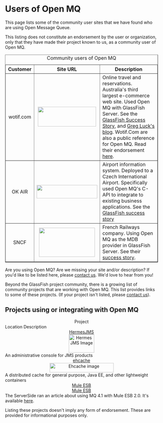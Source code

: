 # Users of Open MQ

<p>This page lists some of the community user sites that we have found who are using Open Message Queue.</p>
<p>This listing does not constitute an endorsement by the user or organization, only that they have made their project known to us, as a community user of Open MQ.</p>
<table width="90%" border="1" cellpadding="5" cellspacing="0">
  <caption>
    Community users of Open MQ
  </caption>
  <tr>
    <th scope="col"><div align="center">Customer</div></th>
    <th scope="col"><div align="center">Site URL </div></th>
    <th scope="col">Description</th>
  </tr>
  <tr>
    <td scope="col"><div align="center">wotif.com</div></td>
    <td scope="col"><div align="center"><a href="http://www.wotif.com"><img src="http://images.wotif.com/image/wotif_logo.gif" width="192" height="65" longdesc="http://www.wotif.com" /></a></div></td>
    <td scope="col">Online travel and reservations. Australia's third largest e-commerce web site. Used Open MQ with GlassFish Server. See the<a href="http://blogs.sun.com/stories/entry/wotif"> GlassFish Success Story</a>, and <a href="http://gregluck.com/cgi-bin/mt/mt-search.cgi?IncludeBlogs=1&amp;search=open+mq">Greg Luck's blog</a>. Wotif.Com are also a public reference for Open MQ. Read their endorsement <a href="http://www.sun.com/customers/software/wotif.xml">here</a>. </td>
  </tr>
  <tr>
    <td scope="col"><div align="center">OK AIR</div></td>
    <td scope="col"><div align="center"><a href="http://www.ok-air.eu"><img src="http://blogs.sun.com/stories/resource/OKAir/okair-logo.jpg" width="200" height="44" border="0" longdesc="http://www.ok-air.eu" /></a></div></td>
    <td scope="col">Airport information system. Deployed to a Czech International Airport. Specifically used Open MQ's C-API to integrate to existing business applications. See the <a href="http://blogs.sun.com/stories/entry/okair_and_glassfish_powering_international">GlassFish success story </a></td>
  </tr>
  <tr>
    <td scope="col"><div align="center">SNCF</div></td>
    <td scope="col"><div align="center"><a href="http://www.sncf.com"><img src="http://blogs.sun.com/stories/resource/sncf/SNCF.png" width="184" height="96" border="0" longdesc="http://www.sncf.com/" /></a></div></td>
    <td scope="col">French Railways company. Using Open MQ as the MDB provider in GlassFish Server. See their <a href="http://blogs.sun.com/stories/resource/sncf/SNCF-glassfish-questionnaire.html">success story</a>.</td>
  </tr>
</table>
<p>Are you using Open MQ? Are we missing your site and/or description? If you'd like to be listed here, please <a href="mailto:dev@mq.java.net">contact us</a>. We'd love to hear from you!   </p>
<p>Beyond the GlassFish project community, there is a growing list of community projects that are working with Open MQ. This list provides links to some of these projects. (If your project isn't listed, please <a href="mailto:dev@mq.java.net">contact us</a>). </p>

## Projects using or integrating with Open MQ

  <tr>
    <th scope="col"><div align="center">Project</div></th>
    <th scope="col">Location</th>
    <th scope="col">Description</th>
  </tr>
  <tr>
    <td scope="col"><div>
      <div align="center"><a href="http://www.hermesjms.com/confluence/display/HJMS/Home">HermesJMS</a></div>
    </div></td>
    <td scope="col"><div>
      <div align="center"><a href="http://www.hermesjms.com/confluence/display/HJMS/Home"><img src="http://www.hermesjms.com/confluence/download/userResources/HJMS/logo" alt="Hermes JMS Image" width="84" height="60" border="0" /></a></div>
    </div></td>
    <td scope="col"><div>An administrative console for JMS products </div></td>
  </tr>
  <tr>
    <td scope="col"><div>
      <div align="center"><a href="http://ehcache.sf.net/">ehcache</a></div>
    </div></td>
    <td scope="col"><div>
      <div align="center"><a href="http://ehcache.sf.net/"><img src="http://ehcache.sourceforge.net/images/ehcache_logo.gif" alt="Ehcache image" width="211" height="31" border="0" align="middle" /></a></div>
    </div></td>
    <td scope="col"><div>A distributed cache for general purpose, Java EE, and other lightweight containers </div></td>
  </tr>
  <tr>
    <td scope="col"><div>
      <div align="center"><a href="http://mulesource.org">Mule ESB </a></div>
    </div></td>
    <td valign="middle" scope="col"><div>
      <div align="center"><a href="http://mulesource.org">Mule ESB </a></div>
    </div></td>
    <td scope="col"><div>The ServerSide ran an article about using MQ 4.1 with Mule ESB 2.0. It's available <a href="http://www.theserverside.com/news/thread.tss?thread_id=50573">here</a>. </div></td>
  </tr>
</table>
<p>Listing these projects doesn't imply any form of endorsement. These are provided for informational purposes only. </p>
</body>
</html>
